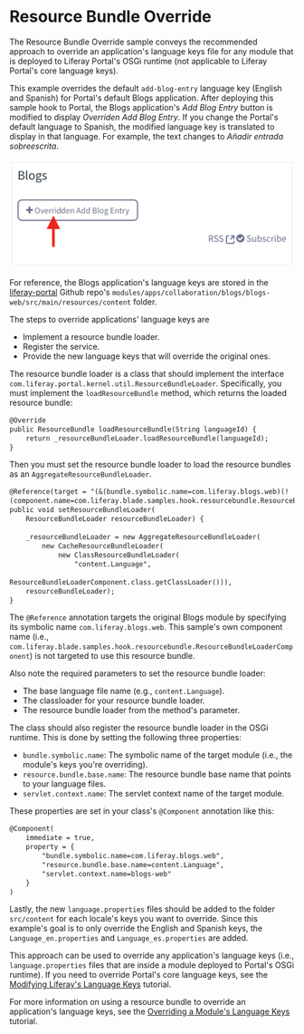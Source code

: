 # Resource Bundle Override [](id=resource-bundle-override)

The Resource Bundle Override sample conveys the recommended approach to override
an application's language keys file for any module that is deployed to Liferay
Portal's OSGi runtime (not applicable to Liferay Portal's core language keys).

This example overrides the default `add-blog-entry` language key (English and
Spanish) for Portal's default Blogs application. After deploying this sample
hook to Portal, the Blogs application's *Add Blog Entry* button is modified to
display *Overriden Add Blog Entry*. If you change the Portal's default language
to Spanish, the modified language key is translated to display in that language.
For example, the text changes to *Añadir entrada sobreescrita*.

![Figure 1: The customized Blogs application displays the new `add-blog-entry` language key in English.](../../../images/hook-resourcebundle.png)

For reference, the Blogs application's language keys are stored in the
[liferay-portal](https://github.com/liferay/liferay-portal) Github repo's
`modules/apps/collaboration/blogs/blogs-web/src/main/resources/content` folder.

The steps to override applications' language keys are

- Implement a resource bundle loader.
- Register the service.
- Provide the new language keys that will override the original ones.

The resource bundle loader is a class that should implement the interface
`com.liferay.portal.kernel.util.ResourceBundleLoader`. Specifically, you must
implement the `loadResourceBundle` method, which returns the loaded resource
bundle:

    @Override
    public ResourceBundle loadResourceBundle(String languageId) {
        return _resourceBundleLoader.loadResourceBundle(languageId);
    }

Then you must set the resource bundle loader to load the resource bundles as an
`AggregateResourceBundleLoader`.

    @Reference(target = "(&(bundle.symbolic.name=com.liferay.blogs.web)(!(component.name=com.liferay.blade.samples.hook.resourcebundle.ResourceBundleLoaderComponent)))")
    public void setResourceBundleLoader(
        ResourceBundleLoader resourceBundleLoader) {

        _resourceBundleLoader = new AggregateResourceBundleLoader(
            new CacheResourceBundleLoader(
                new ClassResourceBundleLoader(
                    "content.Language",
                    ResourceBundleLoaderComponent.class.getClassLoader())),
        resourceBundleLoader);
    }

The `@Reference` annotation targets the original Blogs module by specifying
its symbolic name `com.liferay.blogs.web`. This sample's own component name
(i.e., `com.liferay.blade.samples.hook.resourcebundle.ResourceBundleLoaderComponent`)
is not targeted to use this resource bundle.

Also note the required parameters to set the resource bundle loader:

- The base language file name (e.g., `content.Language`).
- The classloader for your resource bundle loader.
- The resource bundle loader from the method's parameter.

The class should also register the resource bundle loader in the OSGi runtime.
This is done by setting the following three properties:

- `bundle.symbolic.name`: The symbolic name of the target module (i.e., the
	module's keys you're overriding).
- `resource.bundle.base.name`: The resource bundle base name that points to
  your language files.
- `servlet.context.name`: The servlet context name of the target module.

These properties are set in your class's `@Component` annotation like this:

    @Component(
        immediate = true,
        property = {
            "bundle.symbolic.name=com.liferay.blogs.web",
            "resource.bundle.base.name=content.Language",
            "servlet.context.name=blogs-web"
        }
    )

Lastly, the new `language.properties` files should be added to the folder
`src/content` for each locale's keys you want to override. Since this
example's goal is to only override the English and Spanish keys, the
`Language_en.properties` and `Language_es.properties` are added.

This approach can be used to override any application's language keys (i.e.,
`language.properties` files that are inside a module deployed to Portal's OSGi
runtime). If you need to override Portal's core language keys, see the
[Modifying Liferay's Language Keys](/develop/tutorials/-/knowledge_base/7-0/overriding-language-keys#modifying-liferays-language-keys)
tutorial.

For more information on using a resource bundle to override an application's
language keys, see the
[Overriding a Module's Language Keys](/develop/tutorials/-/knowledge_base/7-0/overriding-language-keys#overriding-a-modules-language-keys)
tutorial.

